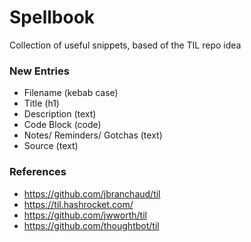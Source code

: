 # Spellbook
Collection of useful snippets, based of the TIL repo idea

### New Entries

- Filename (kebab case)
- Title (h1)
- Description (text)
- Code Block (code)
- Notes/ Reminders/ Gotchas (text)
- Source (text)

### References

- https://github.com/jbranchaud/til
- https://til.hashrocket.com/
- https://github.com/jwworth/til
- https://github.com/thoughtbot/til
